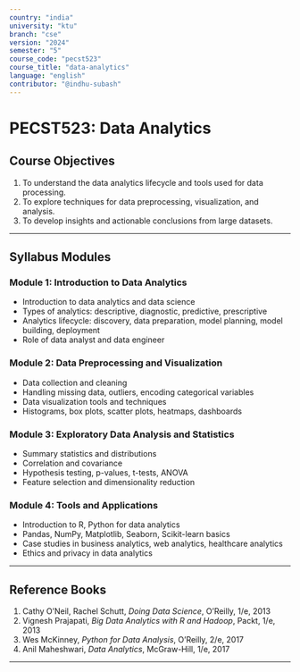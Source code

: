 ```yaml
---
country: "india"
university: "ktu"
branch: "cse"
version: "2024"
semester: "5"
course_code: "pecst523"
course_title: "data-analytics"
language: "english"
contributor: "@indhu-subash"
---
```


# PECST523: Data Analytics

## Course Objectives

1. To understand the data analytics lifecycle and tools used for data processing.  
2. To explore techniques for data preprocessing, visualization, and analysis.  
3. To develop insights and actionable conclusions from large datasets.  

---

## Syllabus Modules

### Module 1: Introduction to Data Analytics
- Introduction to data analytics and data science  
- Types of analytics: descriptive, diagnostic, predictive, prescriptive  
- Analytics lifecycle: discovery, data preparation, model planning, model building, deployment  
- Role of data analyst and data engineer  

### Module 2: Data Preprocessing and Visualization
- Data collection and cleaning  
- Handling missing data, outliers, encoding categorical variables  
- Data visualization tools and techniques  
- Histograms, box plots, scatter plots, heatmaps, dashboards  

### Module 3: Exploratory Data Analysis and Statistics
- Summary statistics and distributions  
- Correlation and covariance  
- Hypothesis testing, p-values, t-tests, ANOVA  
- Feature selection and dimensionality reduction  

### Module 4: Tools and Applications
- Introduction to R, Python for data analytics  
- Pandas, NumPy, Matplotlib, Seaborn, Scikit-learn basics  
- Case studies in business analytics, web analytics, healthcare analytics  
- Ethics and privacy in data analytics  

---

## Reference Books

1. Cathy O’Neil, Rachel Schutt, *Doing Data Science*, O’Reilly, 1/e, 2013  
2. Vignesh Prajapati, *Big Data Analytics with R and Hadoop*, Packt, 1/e, 2013  
3. Wes McKinney, *Python for Data Analysis*, O’Reilly, 2/e, 2017  
4. Anil Maheshwari, *Data Analytics*, McGraw-Hill, 1/e, 2017  

---
